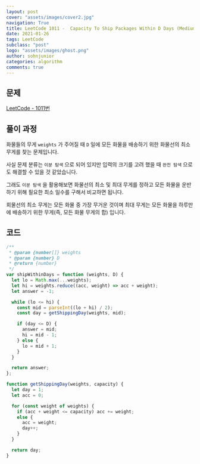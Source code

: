 ```yaml
---
layout: post
cover: "assets/images/cover2.jpg"
navigation: True
title: LeetCode 1011 -  Capacity To Ship Packages Within D Days (Medium)
date: 2021-01-26
tags: LeetCode
subclass: "post"
logo: "assets/images/ghost.png"
author: sohnjunior
categories: algorithm
comments: true
---
```


## 문제

[LeetCode - 1011번](https://leetcode.com/problems/capacity-to-ship-packages-within-d-days/)

## 풀이 과정

화물들의 무게 `weights` 가 주어질 때 `D` 일에 모든 화물을 배송하기 위한 화물선의 최소 무게를 찾는 문제입니다.

사실 문제 분류는 `이분 탐색` 으로 되어 있지만 입력의 크기를 고려 했을 때 `완전 탐색` 으로도 해결할 수 있을 것 같았습니다.

그래도 `이분 탐색` 을 활용해보면 화물선의 최소 및 최대 무게를 정하고 모든 화물을 운반하기 위해 필요한 최소 일수를 구해서 비교하면 됩니다.

회물선의 최소 무게는 모든 화물 중 가장 무거운 것이며 최대 무게는 모든 화물을 하루만에 배송하기 위한 무게(즉, 모든 화물 무게의 합) 입니다.

## 코드

```javascript
/**
 * @param {number[]} weights
 * @param {number} D
 * @return {number}
 */
var shipWithinDays = function (weights, D) {
  let lo = Math.max(...weights);
  let hi = weights.reduce((acc, weight) => acc + weight);
  let answer = -1;

  while (lo <= hi) {
    const mid = parseInt((lo + hi) / 2);
    const day = getShippingDay(weights, mid);

    if (day <= D) {
      answer = mid;
      hi = mid - 1;
    } else {
      lo = mid + 1;
    }
  }

  return answer;
};

function getShippingDay(weights, capacity) {
  let day = 1;
  let acc = 0;

  for (const weight of weights) {
    if (acc + weight <= capacity) acc += weight;
    else {
      acc = weight;
      day++;
    }
  }

  return day;
}
```
